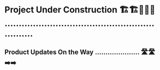 # Project Under Construction 🏗️🏗️🚧🚧🚧 ...............................................................

## Product Updates On the Way ..................... 🛣️🛣️➡️➡️












